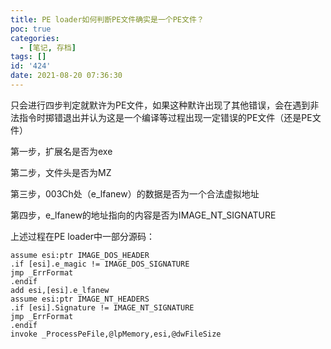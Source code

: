 ```yaml
---
title: PE loader如何判断PE文件确实是一个PE文件？
poc: true
categories:
  - [笔记, 存档]
tags: []
id: '424'
date: 2021-08-20 07:36:30
---
```


只会进行四步判定就默许为PE文件，如果这种默许出现了其他错误，会在遇到非法指令时掷错退出并认为这是一个编译等过程出现一定错误的PE文件（还是PE文件）

第一步，扩展名是否为exe

第二步，文件头是否为MZ

第三步，003Ch处（e\_lfanew）的数据是否为一个合法虚拟地址

第四步，e\_lfanew的地址指向的内容是否为IMAGE\_NT\_SIGNATURE

上述过程在PE loader中一部分源码：

```
assume esi:ptr IMAGE_DOS_HEADER
.if [esi].e_magic != IMAGE_DOS_SIGNATURE
jmp _ErrFormat
.endif
add esi,[esi].e_lfanew
assume esi:ptr IMAGE_NT_HEADERS
.if [esi].Signature != IMAGE_NT_SIGNATURE
jmp _ErrFormat
.endif
invoke _ProcessPeFile,@lpMemory,esi,@dwFileSize
```